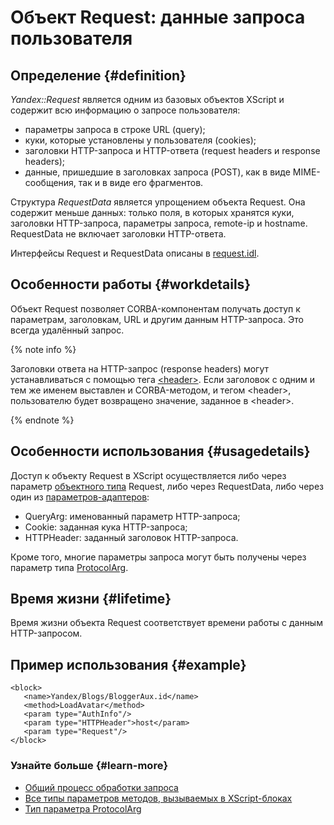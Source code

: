 # Объект Request: данные запроса пользователя

## Определение {#definition}

_Yandex::Request_ является одним из базовых объектов XScript и содержит всю информацию о запросе пользователя:

- параметры запроса в строке URL (query);
- куки, которые установлены у пользователя (cookies);
- заголовки HTTP-запроса и HTTP-ответа (request headers и response headers);
- данные, пришедшие в заголовках запроса (POST), как в виде MIME-сообщения, так и в виде его фрагментов.

Структура _RequestData_ является упрощением объекта Request. Она содержит меньше данных: только поля, в которых хранятся куки, заголовки HTTP-запроса, параметры запроса, remote-ip и hostname. RequestData не включает заголовки HTTP-ответа.

Интерфейсы Request и RequestData описаны в [request.idl](https://svn.yandex.ru/wsvn/xscript/xscript-corba/trunk/idl/request.idl).


## Особенности работы {#workdetails}

Объект Request позволяет CORBA-компонентам получать доступ к параметрам, заголовкам, URL и другим данным HTTP-запроса. Это всегда удалённый запрос.

{% note info %}

Заголовки ответа на HTTP-запрос (response headers) могут устанавливаться с помощью тега [\<header\>](../reference/header.md). Если заголовок с одним и тем же именем выставлен и CORBA-методом, и тегом \<header\>, пользователю будет возвращено значение, заданное в \<header\>.

{% endnote %}



## Особенности использования {#usagedetails}

Доступ к объекту Request в XScript осуществляется либо через параметр [объектного типа](parameters-complex-ov.md) Request, либо через RequestData, либо через один из [параметров-адаптеров](parameters-matching-ov.md):

- QueryArg: именованный параметр HTTP-запроса;
- Cookie: заданная кука HTTP-запроса;
- HTTPHeader: заданный заголовок HTTP-запроса.

Кроме того, многие параметры запроса могут быть получены через параметр типа [ProtocolArg](../appendices/protocol-arg.md).


## Время жизни {#lifetime}

Время жизни объекта Request соответствует времени работы с данным HTTP-запросом.


## Пример использования {#example}

```
<block>
   <name>Yandex/Blogs/BloggerAux.id</name>
   <method>LoadAvatar</method>
   <param type="AuthInfo"/>
   <param type="HTTPHeader">host</param>
   <param type="Request"/>
</block>
```


### Узнайте больше {#learn-more}
* [Общий процесс обработки запроса](../concepts/request-handling-ov.md)
* [Все типы параметров методов, вызываемых в XScript-блоках](../appendices/block-param-types.md)
* [Тип параметра ProtocolArg](../appendices/protocol-arg.md)